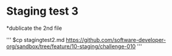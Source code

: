 # **Staging test 3**

*dublicate the 2nd file

'''
$cp stagingtest2.md https://github.com/software-developer-org/sandbox/tree/feature/10-staging/challenge-010
'''

